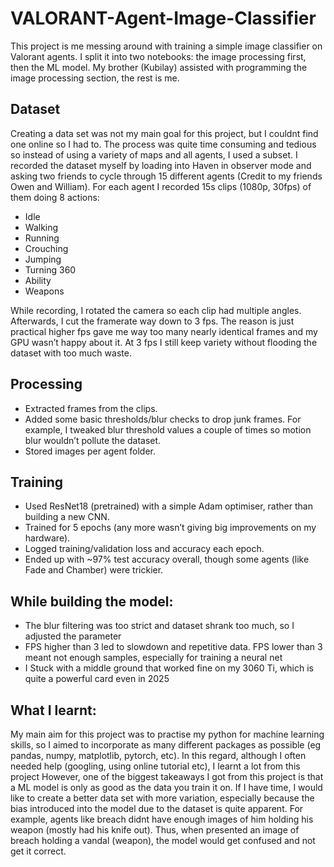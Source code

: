 # VALORANT-Agent-Image-Classifier
This project is me messing around with training a simple image classifier on Valorant agents. I split it into two notebooks: the image processing first, then the ML model. My brother (Kubilay) assisted with programming the image processing section, the rest is me.

Dataset
-------
Creating a data set was not my main goal for this project, but I couldnt find one online so I had to. The process was quite time consuming and tedious so instead of using a variety of maps and all agents, I used a subset.
I recorded the dataset myself by loading into Haven in observer mode and asking two friends to cycle through 15 different agents (Credit to my friends Owen and William). For each agent I recorded 15s clips (1080p, 30fps) of them doing 8 actions:
- Idle
- Walking
- Running
- Crouching
- Jumping
- Turning 360
- Ability
- Weapons

While recording, I rotated the camera so each clip had multiple angles. Afterwards, I cut the framerate way down to 3 fps. The reason is just practical higher fps gave me way too many nearly identical frames and my GPU wasn’t happy about it. At 3 fps I still keep variety without flooding the dataset with too much waste.

Processing
---------
- Extracted frames from the clips.
- Added some basic thresholds/blur checks to drop junk frames. For example, I tweaked blur threshold values a couple of times so motion blur wouldn’t pollute the dataset.
- Stored images per agent folder.

Training
-------
- Used ResNet18 (pretrained) with a simple Adam optimiser, rather than building a new CNN.
- Trained for 5 epochs (any more wasn’t giving big improvements on my hardware).
- Logged training/validation loss and accuracy each epoch.
- Ended up with ~97% test accuracy overall, though some agents (like Fade and Chamber) were trickier.

While building the model:
--------
- The blur filtering was too strict and dataset shrank too much, so I adjusted the parameter
- FPS higher than 3 led to slowdown and repetitive data. FPS lower than 3 meant not enough samples, especially for training a neural net
- I Stuck with a middle ground that worked fine on my 3060 Ti, which is quite a powerful card even in 2025

What I learnt:
-------
My main aim for this project was to practise my python for machine learning skills, so I aimed to incorporate as many different packages as possible (eg pandas, numpy, matplotlib, pytorch, etc). In this regard, although I often needed help (googling, using online tutorial etc), I learnt a lot from this project
However, one of the biggest takeaways I got from this project is that a ML model is only as good as the data you train it on. If I have time, I would like to create a better data set with more variation, especially because the bias introduced into the model due to the dataset is quite apparent. For example, agents like breach didnt have enough images of him holding his weapon (mostly had his knife out). Thus, when presented an image of breach holding a vandal (weapon), the model would get confused and not get it correct.

